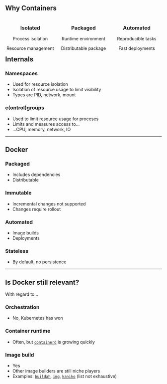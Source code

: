 ## Why Containers

<div style="width: 32%; padding-right: 2%; float: left; text-align: center">
<p><i class="fas fa-umbrella fa-2x"></i></p>

<h3>Isolated</h3> <!-- .element: style="font-size: 0.8em;" -->

<p>Process isolation</p>
<p>Resource management</p>
</div>

<div style="width: 32%; padding-right: 2%; float: left; text-align: center">
<p><i class="fas fa-suitcase fa-2x"></i></p>

<h3>Packaged</h3>

<p>Runtime environment</p>
<p>Distributable package</p>
</div>

<div style="width: 32%; float: right; text-align: center">
<p><i class="fas fa-cog fa-2x"></i></p>

<h3>Automated</h3>

<p>Reproducible tasks</p>
<p>Fast deployments</p>
</div>

---

## Internals

### Namespaces

* Used for resource isolation
* Isolation of resource usage to limit visibility
* Types are PID, network, mount

### c(ontrol)groups

* Used to limit resource usage for proceses
* Limits and measures access to...
* ...CPU, memory, network, IO

---

## Docker

### Packaged

- Includes dependencies
- Distributable

### Immutable

- Incremental changes not supported
- Changes require rollout

### Automated

- Image builds
- Deployments

### Stateless

- By default, no persistence

---

## Is Docker still relevant?

With regard to...

### Orchestration

- No, Kubernetes has won

### Container runtime

- Often, but [`containerd`](https://github.com/containerd/containerd) is growing quickly

### Image build

- Yes
- Other image builders are still niche players
- Examples: [`buildah`](https://github.com/containers/buildah), [`img`](https://github.com/genuinetools/img), [`kaniko`](https://github.com/GoogleContainerTools/kaniko) (list not exhaustive)